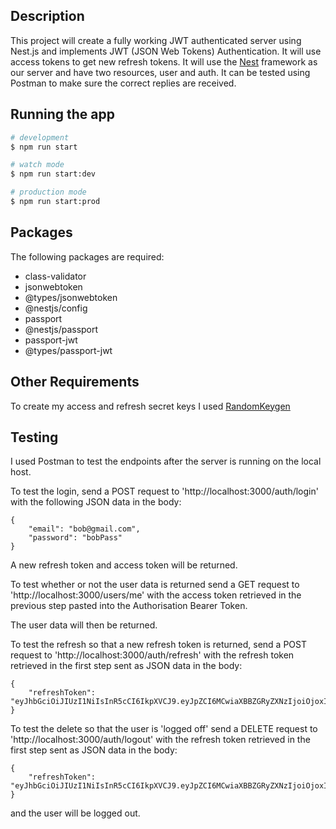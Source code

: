 ## Description

This project will create a fully working JWT authenticated server using Nest.js and implements JWT (JSON Web Tokens) Authentication. It will use access tokens to get new refresh tokens. It will use the [Nest](https://github.com/nestjs/nest) framework as our server and have two resources, user and auth. It can be tested using Postman to make sure the correct replies are received. 

## Running the app

```bash
# development
$ npm run start

# watch mode
$ npm run start:dev

# production mode
$ npm run start:prod
```

## Packages
The following packages are required:
* class-validator
* jsonwebtoken
* @types/jsonwebtoken
* @nestjs/config
* passport
* @nestjs/passport
* passport-jwt
* @types/passport-jwt

## Other Requirements
To create my access and refresh secret keys I used [RandomKeygen](https://randomkeygen.com/)

## Testing
I used Postman to test the endpoints after the server is running on the local host.

To test the login, send a POST request to 'http://localhost:3000/auth/login' with the following JSON data in the body:
```
{
    "email": "bob@gmail.com",
    "password": "bobPass"
}
```
A new refresh token and access token will be returned. 

To test whether or not the user data is returned send a GET request to 'http://localhost:3000/users/me' with the access token retrieved in the previous step pasted into the Authorisation Bearer Token.

The user data will then be returned. 

To test the refresh so that a new refresh token is returned, send a POST request to 'http://localhost:3000/auth/refresh' with the refresh token retrieved in the first step sent as JSON data in the body:
```
{
    "refreshToken": "eyJhbGciOiJIUzI1NiIsInR5cCI6IkpXVCJ9.eyJpZCI6MCwiaXBBZGRyZXNzIjoiOjoxIiwidXNlckFnZW50IjoiUG9zdG1hblJ1bnRpbWUvNy4yOS4wIiwidXNlcklkIjowLCJpYXQiOjE2NDkxNTAxNDh9.GLx_TiDh0egukuc477oRnjYO12COAEfUXhbRZaEUNsI"
}
```
To test the delete so that the user is 'logged off' send a DELETE request to 'http://localhost:3000/auth/logout' with the refresh token retrieved in the first step sent as JSON data in the body:
```
{
    "refreshToken": "eyJhbGciOiJIUzI1NiIsInR5cCI6IkpXVCJ9.eyJpZCI6MCwiaXBBZGRyZXNzIjoiOjoxIiwidXNlckFnZW50IjoiUG9zdG1hblJ1bnRpbWUvNy4yOS4wIiwidXNlcklkIjowLCJpYXQiOjE2NDkxNTAxNDh9.GLx_TiDh0egukuc477oRnjYO12COAEfUXhbRZaEUNsI"
}
```
and the user will be logged out. 
